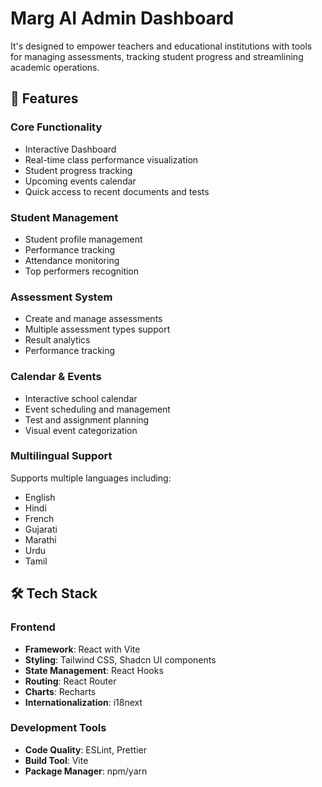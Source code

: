 # Marg AI Admin Dashboard

It's designed to empower teachers and educational institutions with tools for managing assessments, tracking student progress and streamlining academic operations.

## 🌟 Features

### Core Functionality

- Interactive Dashboard
- Real-time class performance visualization
- Student progress tracking
- Upcoming events calendar
- Quick access to recent documents and tests

### Student Management

- Student profile management
- Performance tracking
- Attendance monitoring
- Top performers recognition

### Assessment System

- Create and manage assessments
- Multiple assessment types support
- Result analytics
- Performance tracking

### Calendar & Events

- Interactive school calendar
- Event scheduling and management
- Test and assignment planning
- Visual event categorization

### Multilingual Support

Supports multiple languages including:

- English
- Hindi
- French
- Gujarati
- Marathi
- Urdu
- Tamil

## 🛠️ Tech Stack

### Frontend

- **Framework**: React with Vite
- **Styling**: Tailwind CSS, Shadcn UI components
- **State Management**: React Hooks
- **Routing**: React Router
- **Charts**: Recharts
- **Internationalization**: i18next

### Development Tools

- **Code Quality**: ESLint, Prettier
- **Build Tool**: Vite
- **Package Manager**: npm/yarn
